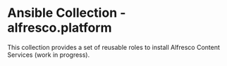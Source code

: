 # Ansible Collection - alfresco.platform

This collection provides a set of reusable roles to install Alfresco Content Services  (work in progress).
